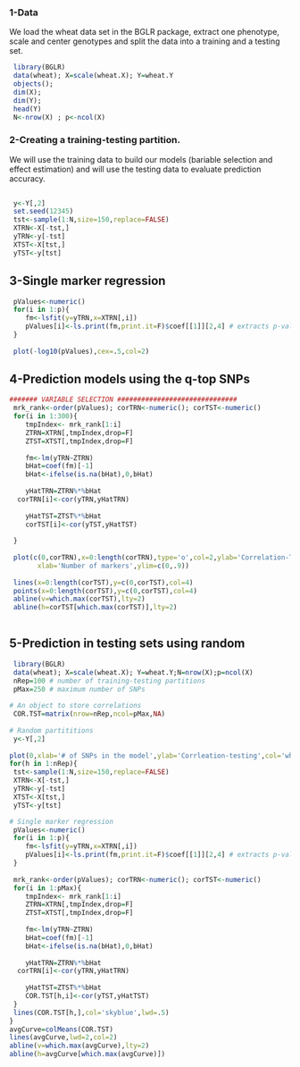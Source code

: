 
### 1-Data

We load the wheat data set in the BGLR package, extract one phenotype, scale and center genotypes and split the data into a training and a testing set.

```r
 library(BGLR)
 data(wheat); X=scale(wheat.X); Y=wheat.Y
 objects();
 dim(X);
 dim(Y);
 head(Y)
 N<-nrow(X) ; p<-ncol(X)

```

### 2-Creating a training-testing partition.

We will use the training data to build our models (bariable selection and effect estimation) and will use the testing data to evaluate prediction accuracy.

```r
 
 y<-Y[,2]
 set.seed(12345)
 tst<-sample(1:N,size=150,replace=FALSE)
 XTRN<-X[-tst,]
 yTRN<-y[-tst]
 XTST<-X[tst,]
 yTST<-y[tst]

```


## 3-Single marker regression

```r
 pValues<-numeric()
 for(i in 1:p){
	fm<-lsfit(y=yTRN,x=XTRN[,i])
	pValues[i]<-ls.print(fm,print.it=F)$coef[[1]][2,4] # extracts p-value, similar to lm() but a bit faster
 }
 
 plot(-log10(pValues),cex=.5,col=2)
```

## 4-Prediction models using the q-top SNPs

```r
####### VARIABLE SELECTION ##############################
 mrk_rank<-order(pValues); corTRN<-numeric(); corTST<-numeric()
 for(i in 1:300){	
	tmpIndex<- mrk_rank[1:i]
	ZTRN=XTRN[,tmpIndex,drop=F]
	ZTST=XTST[,tmpIndex,drop=F]
	
	fm<-lm(yTRN~ZTRN)
	bHat=coef(fm)[-1]
	bHat<-ifelse(is.na(bHat),0,bHat)
	
	yHatTRN=ZTRN%*%bHat
  corTRN[i]<-cor(yTRN,yHatTRN)
  
	yHatTST=ZTST%*%bHat
	corTST[i]<-cor(yTST,yHatTST)
	
 }
 
 plot(c(0,corTRN),x=0:length(corTRN),type='o',col=2,ylab='Correlation-Training',
       xlab='Number of markers',ylim=c(0,.9))
 
 lines(x=0:length(corTST),y=c(0,corTST),col=4)
 points(x=0:length(corTST),y=c(0,corTST),col=4)
 abline(v=which.max(corTST),lty=2)
 abline(h=corTST[which.max(corTST)],lty=2)
 
```

## 5-Prediction in testing sets using random 


```r
 library(BGLR)
 data(wheat); X=scale(wheat.X); Y=wheat.Y;N=nrow(X);p=ncol(X)
 nRep=100 # number of training-testing partitions
 pMax=250 # maximum number of SNPs
 
# An object to store correlations
 COR.TST=matrix(nrow=nRep,ncol=pMax,NA)
 
# Random partititions
 y<-Y[,2]
 
plot(0,xlab='# of SNPs in the model',ylab='Corrleation-testing',col='white',ylim=c(0,.6),xlim=c(0,pMax))
for(h in 1:nRep){
 tst<-sample(1:N,size=150,replace=FALSE)
 XTRN<-X[-tst,]
 yTRN<-y[-tst]
 XTST<-X[tst,]
 yTST<-y[tst]

# Single marker regression
 pValues<-numeric()
 for(i in 1:p){
	fm<-lsfit(y=yTRN,x=XTRN[,i])
	pValues[i]<-ls.print(fm,print.it=F)$coef[[1]][2,4] # extracts p-value, similar to lm() but a bit faster
 }
 
 mrk_rank<-order(pValues); corTRN<-numeric(); corTST<-numeric()
 for(i in 1:pMax){	
	tmpIndex<- mrk_rank[1:i]
	ZTRN=XTRN[,tmpIndex,drop=F]
	ZTST=XTST[,tmpIndex,drop=F]
	
	fm<-lm(yTRN~ZTRN)
	bHat=coef(fm)[-1]
	bHat<-ifelse(is.na(bHat),0,bHat)
	
	yHatTRN=ZTRN%*%bHat
  corTRN[i]<-cor(yTRN,yHatTRN)
  
	yHatTST=ZTST%*%bHat
	COR.TST[h,i]<-cor(yTST,yHatTST)
 }
 lines(COR.TST[h,],col='skyblue',lwd=.5)
}
avgCurve=colMeans(COR.TST)
lines(avgCurve,lwd=2,col=2)
abline(v=which.max(avgCurve),lty=2)
abline(h=avgCurve[which.max(avgCurve)])
 
```
